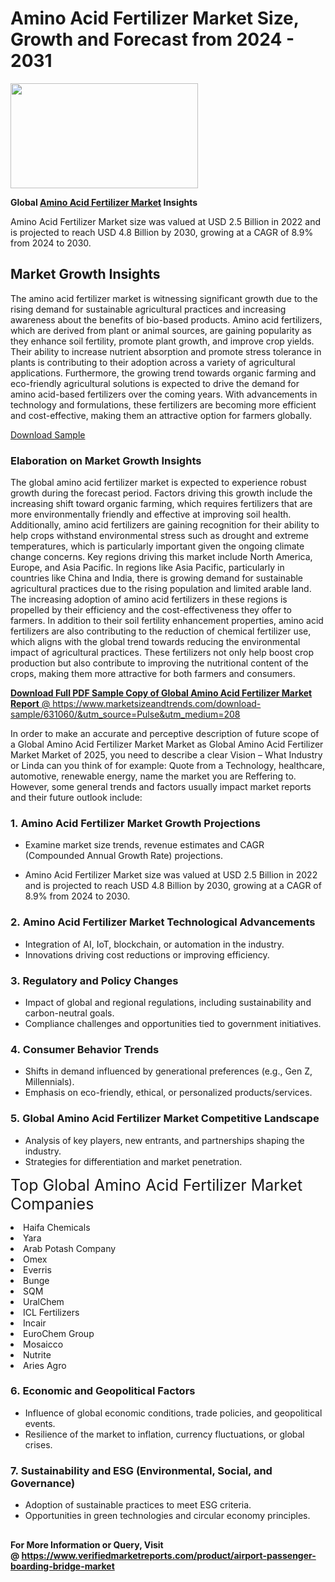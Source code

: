 <H1>Amino Acid Fertilizer Market Size, Growth and Forecast from 2024 - 2031</H1><img class="aligncenter size-medium wp-image-584254" src="https://thirdeyenews.in/wp-content/uploads/2024/09/Global-Market-Research-300x168.jpeg" alt="" width="300" height="168" /><p><strong>Global&nbsp;<a href="https://www.marketsizeandtrends.com/download-sample/631060/&amp;utm_source=Pulse&amp;utm_medium=208">Amino Acid Fertilizer Market</a> Insights</strong></p><p>Amino Acid Fertilizer Market size was valued at USD 2.5 Billion in 2022 and is projected to reach USD 4.8 Billion by 2030, growing at a CAGR of 8.9% from 2024 to 2030.</p><p><h2>Market Growth Insights</h2> The amino acid fertilizer market is witnessing significant growth due to the rising demand for sustainable agricultural practices and increasing awareness about the benefits of bio-based products. Amino acid fertilizers, which are derived from plant or animal sources, are gaining popularity as they enhance soil fertility, promote plant growth, and improve crop yields. Their ability to increase nutrient absorption and promote stress tolerance in plants is contributing to their adoption across a variety of agricultural applications. Furthermore, the growing trend towards organic farming and eco-friendly agricultural solutions is expected to drive the demand for amino acid-based fertilizers over the coming years. With advancements in technology and formulations, these fertilizers are becoming more efficient and cost-effective, making them an attractive option for farmers globally. <p><a href="#">Download Sample</a></p> <h3>Elaboration on Market Growth Insights</h3> The global amino acid fertilizer market is expected to experience robust growth during the forecast period. Factors driving this growth include the increasing shift toward organic farming, which requires fertilizers that are more environmentally friendly and effective at improving soil health. Additionally, amino acid fertilizers are gaining recognition for their ability to help crops withstand environmental stress such as drought and extreme temperatures, which is particularly important given the ongoing climate change concerns. Key regions driving this market include North America, Europe, and Asia Pacific. In regions like Asia Pacific, particularly in countries like China and India, there is growing demand for sustainable agricultural practices due to the rising population and limited arable land. The increasing adoption of amino acid fertilizers in these regions is propelled by their efficiency and the cost-effectiveness they offer to farmers. In addition to their soil fertility enhancement properties, amino acid fertilizers are also contributing to the reduction of chemical fertilizer use, which aligns with the global trend towards reducing the environmental impact of agricultural practices. These fertilizers not only help boost crop production but also contribute to improving the nutritional content of the crops, making them more attractive for both farmers and consumers. <p><a href="#"></p><p><span class=""><strong>Download Full PDF Sample Copy of Global Amino Acid Fertilizer Market Report</strong> @ <a href="https://www.marketsizeandtrends.com/download-sample/631060/&amp;utm_source=Pulse&amp;utm_medium=208" target="_blank">https://www.marketsizeandtrends.com/download-sample/631060/&amp;utm_source=Pulse&amp;utm_medium=208</a></span></p><p>In order to make an accurate and perceptive description of future scope of a Global&nbsp;Amino Acid Fertilizer Market Market as Global&nbsp;Amino Acid Fertilizer Market Market of 2025, you need to describe a clear Vision &ndash; What Industry or Linda can you think of for example: Quote from a Technology, healthcare, automotive, renewable energy, name the market you are Reffering to. However, some general trends and factors usually impact market reports and their future outlook include:</p><h3>1.&nbsp;<strong>Amino Acid Fertilizer Market Growth Projections</strong></h3><ul><li>Examine market size trends, revenue estimates and CAGR (Compounded Annual Growth Rate) projections.</li><li><p>Amino Acid Fertilizer Market size was valued at USD 2.5 Billion in 2022 and is projected to reach USD 4.8 Billion by 2030, growing at a CAGR of 8.9% from 2024 to 2030.</p></li></ul><h3>2.&nbsp;<strong>Amino Acid Fertilizer Market Technological Advancements</strong></h3><ul><li>Integration of AI, IoT, blockchain, or automation in the industry.</li><li>Innovations driving cost reductions or improving efficiency.</li></ul><h3>3.&nbsp;<strong>Regulatory and Policy Changes</strong></h3><ul><li>Impact of global and regional regulations, including sustainability and carbon-neutral goals.</li><li>Compliance challenges and opportunities tied to government initiatives.</li></ul><h3>4.&nbsp;<strong>Consumer Behavior Trends</strong></h3><ul><li>Shifts in demand influenced by generational preferences (e.g., Gen Z, Millennials).</li><li>Emphasis on eco-friendly, ethical, or personalized products/services.</li></ul><h3>5.&nbsp;<strong>Global Amino Acid Fertilizer Market Competitive Landscape</strong></h3><ul><li>Analysis of key players, new entrants, and partnerships shaping the industry.</li><li>Strategies for differentiation and market penetration.</li></ul><p data-pm-slice="1 1 []"><span style="color: inherit; font-family: inherit; font-size: 25px;">Top Global Amino Acid Fertilizer Market Companies</span></p><div class="" data-test-id=""><p><li> Haifa Chemicals</li><li> Yara</li><li> Arab Potash Company</li><li> Omex</li><li> Everris</li><li> Bunge</li><li> SQM</li><li> UralChem</li><li> ICL Fertilizers</li><li> Incair</li><li> EuroChem Group</li><li> Mosaicco</li><li> Nutrite</li><li> Aries Agro</li></p></div><h3>6.&nbsp;<strong>Economic and Geopolitical Factors</strong></h3><ul><li>Influence of global economic conditions, trade policies, and geopolitical events.</li><li>Resilience of the market to inflation, currency fluctuations, or global crises.</li></ul><h3>7.&nbsp;<strong>Sustainability and ESG (Environmental, Social, and Governance)</strong></h3><ul><li>Adoption of sustainable practices to meet ESG criteria.</li><li>Opportunities in green technologies and circular economy principles.</li></ul><h2><strong style="font-size: 14px;">For More Information or Query, Visit @&nbsp;</strong><a style="background-color: #ffffff; font-size: 14px;" href="https://www.marketsizeandtrends.com/report/amino-acid-fertilizer-market/" target="_blank">https://www.verifiedmarketreports.com/product/airport-passenger-boarding-bridge-market</a></h2>
